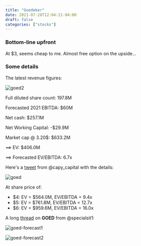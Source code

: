 ```yaml
---
title: "Goedeker"
date: 2021-07-28T12:04:21-04:00
draft: false
categories: ["stocks"]
---
```


### Bottom-line upfront

At $3, seems cheap to me. Almost free option on the upside...

### Some details

The latest revenue figures:

![goed2](/images/goed2.png)

Full diluted share count: 197.8M

Forecasted 2021 EBITDA: $60M

Net cash: $257.1M

Net Working Capital: -$29.9M

Market cap @ 3.20$: $633.2M

==> EV: $406.0M

==> Forecasted EV/EBITDA: 6.7x

Here's a [tweet](https://twitter.com/capy_capital/status/1405239455120871425) from @capy_capital with the details:

![goed](/images/goed.png)

At share price of:

- $4: EV = $564.0M, EV/EBITDA = 9.4x
- $5: EV = $761.8M, EV/EBITDA = 12.7x
- $6: EV = $959.6M, EV/EBITDA = 16.0x

A long [thread](https://twitter.com/specialsit1/status/1409230185099038723) on **GOED** from @specialsit1:

![goed-forecast1](/images/goed-forecast1.jpg)

![goed-forecast2](/images/goed-forecast2.jpg)

